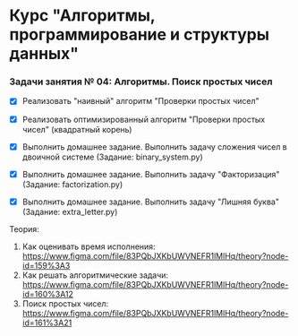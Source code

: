 # Курс "Алгоритмы, программирование и структуры данных"

### Задачи занятия № 04: Алгоритмы. Поиск простых чисел

- [X] Реализовать "наивный" алгоритм "Проверки простых чисел"
- [X] Реализовать оптимизированный алгоритм "Проверки простых чисел" (квадратный корень)
- [X] Выполнить домашнее задание. Выполнить задачу сложения чисел в двоичной системе (Задание: binary_system.py)
- [X] Выполнить домашнее задание. Выполнить задачу "Факторизация" (Задание: factorization.py)
- [X] Выполнить домашнее задание. Выполнить задачу "Лишняя буква" (Задание: extra_letter.py)


Теория: 
1. Как оценивать время исполнения: https://www.figma.com/file/83PQbJXKbUWVNEFR1lMlHq/theory?node-id=159%3A3
2. Как решать алгоритмические задачи: https://www.figma.com/file/83PQbJXKbUWVNEFR1lMlHq/theory?node-id=160%3A12
3. Поиск простых чисел: https://www.figma.com/file/83PQbJXKbUWVNEFR1lMlHq/theory?node-id=161%3A21